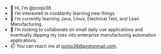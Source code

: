 - 👋 Hi, I’m @ponjo38
- 👀 I’m interested in constantly learning new things.
- 🌱 I’m currently learning Java, Linux, Electrical Test, and Lean Manufacturing.
- 💞️ I’m looking to collaborate on small daily use applications and eventually dipping my toes into enterprise manufacturing automation applications.
- 📫 You can reach me at ponjo38@protonmail.com.


<!---
ponjo38/ponjo38 is a ✨ special ✨ repository because its `README.md` (this file) appears on your GitHub profile.
You can click the Preview link to take a look at your changes.
--->
